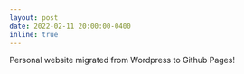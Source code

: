 ```yaml
---
layout: post
date: 2022-02-11 20:00:00-0400
inline: true
---
```


Personal website migrated from Wordpress to Github Pages!
